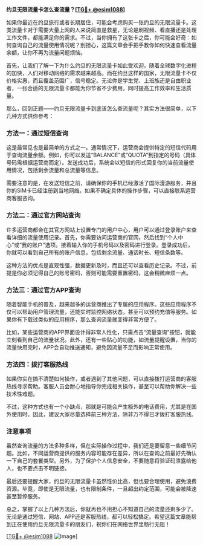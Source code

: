 **约旦无限流量卡怎么查流量？[[TG💪+ @esim1088](https://t.me/s/esim1088)]**

如果你最近在约旦旅行或者长期居住，可能会考虑购买一张约旦的无限流量卡。这类流量卡对于需要大量上网的人来说简直是救星，无论是刷视频、看直播还是处理工作文件，都能满足你的需求。不过，当你拥有了这张卡之后，你可能会好奇：如何查询自己的流量使用情况呢？别担心，这篇文章会手把手教你如何快速查看流量余额，让你不再为流量问题烦恼。

首先，让我们了解一下为什么约旦的无限流量卡如此受欢迎。随着全球数字化进程的加快，人们对移动网络的需求越来越高。而在约旦这样的国家，无限流量卡不仅价格实惠，而且覆盖范围广，信号稳定。无论你是学生党、上班族还是自由职业者，一张合适的无限流量卡都能为你节省不少费用，同时提高工作效率和生活质量。

那么，回到正题——约旦无限流量卡到底该怎么查流量呢？其实方法很简单，以下几种方式供你参考：

### 方法一：通过短信查询

这是最常见也是最简单的方式之一。通常情况下，运营商会提供特定的短信代码用于查询流量余额。例如，你可以发送“BALANCE”或“QUOTA”到指定的号码（具体号码需根据运营商而定）。发送成功后，系统会以短信的形式回复你的当前流量使用情况，包括剩余流量和总流量等信息。

需要注意的是，在发送短信之前，请确保你的手机已经激活了国际漫游服务，并且你的SIM卡已经注册到当地网络。如果不确定具体的操作步骤，可以直接联系运营商客服咨询。

### 方法二：通过官方网站查询

许多运营商都会在其官方网站上设置专门的用户中心，用户可以通过登录账户来查看详细的流量使用记录。首先，你需要访问运营商的官网，然后找到“个人中心”或“我的账户”选项。接着输入你的手机号码以及密码进行登录。登录成功后，你就可以看到自己所有的账户信息，包括剩余流量、通话时长、短信条数等。

这种方法的优点是直观性强，数据更新及时，而且还可以查看历史记录。不过，前提是你必须记得自己的账号密码，否则可能需要重置密码，这会稍微麻烦一点。

### 方法三：通过官方APP查询

随着智能手机的普及，越来越多的运营商推出了专属的应用程序。这些应用程序不仅可以帮助用户管理流量，还能实时监控网络状态，甚至可以预约充值等服务。如果你有下载过类似的应用程序，那么查询流量就变得非常方便了。

比如，某些运营商的APP界面设计得非常人性化，只需点击“流量查询”按钮，就能立刻看到自己的流量状况。此外，还有一些贴心的功能，如流量提醒设置，当你的流量快用完时，APP会自动推送通知，避免因流量不足而影响正常使用。

### 方法四：拨打客服热线

如果你实在搞不清楚如何操作，或者遇到了其他问题，可以直接拨打运营商的客服热线寻求帮助。客服人员会耐心地指导你完成相关操作，甚至可以帮助你解决一些技术性难题。

不过，这种方式也有一个小缺点，那就是可能会产生额外的电话费用，尤其是在国外使用时。因此，建议大家尽量选择前三种方法，除非万不得已才拨打客服热线。

### 注意事项

虽然查询流量的方法多种多样，但在实际操作过程中，我们还是要留意一些细节问题。比如，不同运营商提供的服务内容可能存在差异，所以在查询之前最好先确认一下自己的套餐类型。另外，为了保护个人信息安全，不要随意将验证码泄露给他人，也不要点击不明链接。

最后还要提醒大家，约旦的无限流量卡虽然性价比高，但也要合理使用，避免浪费资源。毕竟，即使是无限流量，也有限制条件，一旦超出约定范围，可能会被降速甚至暂停服务。

总之，掌握了以上几种方法后，你就再也不用担心不知道自己的流量还剩多少了。无论是通过短信、网站、APP还是客服热线，都可以轻松搞定。希望这篇文章能帮到正在使用约旦无限流量卡的朋友们，祝你们在网络世界里畅行无阻！

[[TG💪+ @esim1088](https://t.me/s/esim1088) ![Image](https://i.postimg.cc/4NQfJmqS/Snipaste-2025-05-13-00-14-12.png)]
